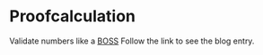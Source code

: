 # Proofcalculation
Validate numbers like a
[BOSS](https://htmlpreview.github.io/?https://github.com/hoehleatsu/Proofcalculation/blob/master/proofCalculation.html)
Follow the link to see the blog entry.
